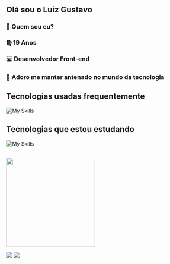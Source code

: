 ## Olá sou o Luiz Gustavo

### 🔎 Quem sou eu?
### ♍ 19 Anos 
### 💻 Desenvolvedor Front-end
### 📘 Adoro me manter antenado no mundo da tecnologia

##

## Tecnologias usadas frequentemente
![My Skills](https://skillicons.dev/icons?i=js,html,css,bootstrap,figma,git)

## Tecnologias que estou estudando

![My Skills](https://skillicons.dev/icons?i=mysql,react,ts,java,postman,gsap)

##

<img height='240em' src='https://github-readme-streak-stats.herokuapp.com?user=Yato0v&theme=midnight-purple&border_radius=10'/>

<div>
  
  <a  href="https://www.linkedin.com/in/luiz-gustavo-da-silva-aab547222" target="_blank"><img src="https://img.shields.io/badge/-LinkedIn-%230077B5?style=for-the-badge&logo=linkedin&logoColor=white" target="_blank"></a> 
  <a href = "mailto:yatodev098@gmail.com"><img src="https://img.shields.io/badge/-Gmail-%23333?style=for-the-badge&logo=gmail&logoColor=white" target="_blank"></a>
  
</div>
